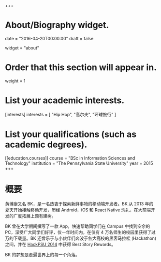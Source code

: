 +++
# About/Biography widget.

date = "2016-04-20T00:00:00"
draft = false

widget = "about"

# Order that this section will appear in.
weight = 1

# List your academic interests.
[interests]
  interests = [
    "Hip Hop",
    "高尔夫",
    "环球旅行"
  ]

# List your qualifications (such as academic degrees).

[[education.courses]]
  course = "BSc in Information Sciences and Technology"
  institution = "The Pennsylvania State University"
  year = 2015
+++

# 概要

黄博康又名 BK，是一名热衷于探索新鲜事物的移动端开发者。BK 从 2013 年的夏天开始接触移动开发，历经 Android，iOS 和 React Native 洗礼，在大前端开发的广度拓展上颇有建树。

BK 曾在大学期间撰写了一款 App，快速帮助同学们在 Campus 中找到空余的 PC，深受广大同学们好评，仅一年时间内，在仅有 4 万名师生的校园里获得了过万的下载量。BK 还曾乐于与小伙伴们奔波于各大高校的黑客马拉松 (Hackathon) 之间，并在 [HackPSU 2014](https://hackpsu.org/) 中获得 Best Story Rewards。

<!-- 2014 年夏天 BK 开始就职于[Analytical Flavor Systems, LLC.](https://gastrograph.com/) 这是一家旨在利用神经网络与机器学习为专业酒厂提供低成本的产品质量控制解决方案的创业公司。BK 主要负责品鉴工具-Gastrograph Review for iOS 的开发工作，并在就职后段着手 Android 端的维护。

2015 年夏天 BK 开始就职于[美术圈](http://web.meishuquan.net/)，旨在借助移动互联网的力量向全国各地的美术高考学生提供优质的教辅内容。其间接触 Swift，React Native 等前沿移动开发技术，并努力朝着 Web 的方向渐渐靠拢。

2017 年夏天 BK 在[华兴资本-星起（前逐鹿 X）](https://www.astarup.com/)踏上了一段崭新的旅程。 -->

BK 的梦想是走遍世界上的每一个角落。

